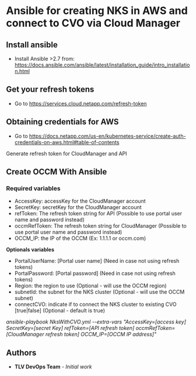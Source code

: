 
# Ansible for creating NKS in AWS and connect to CVO via Cloud Manager

## Install ansible
* Install Ansible >2.7 from: https://docs.ansible.com/ansible/latest/installation_guide/intro_installation.html  

## Get your refresh tokens
* Go to https://services.cloud.netapp.com/refresh-token

## Obtaining credentials for AWS
* Go to https://docs.netapp.com/us-en/kubernetes-service/create-auth-credentials-on-aws.html#table-of-contents

Generate refresh token for CloudManager and API

## Create OCCM With Ansible
### Required variables
* AccessKey: accessKey for the CloudManager account
* SecretKey: secretKey for the CloudManager account
* refToken: The refresh token string for API (Possible to use portal user name and password instead)
* occmRefToken: The refresh token string for CloudManager (Possible to use portal user name and password instead)
* OCCM_IP: the IP of the OCCM (Ex: 1.1.1.1 or occm.com)

**Optionals variables**
* PortalUserName: [Portal user name] (Need in case not using refresh tokens)
* PortalPassword: [Portal password] (Need in case not using refresh tokens)
* Region: the region to use (Optional - will use the OCCM region)
* subnetId: the subnet for the NKS cluster (Optional - will use the OCCM subnet)
* connectCVO: indicate if to connect the NKS cluster to existing CVO [true|false] (Optional - default is true)


*ansible-playbook NksWithCVO.yml --extra-vars "AccessKey=[access key] SecretKey=[secret Key] refToken=[API refresh token] occmRefToken=[CloudManager refresh token] OCCM_IP=[OCCM IP address]"*

## Authors

* **TLV DevOps Team** - *Initial work*

